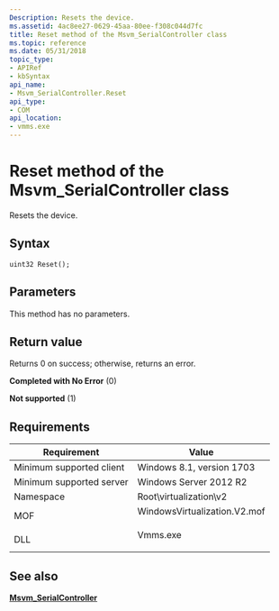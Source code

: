 ```yaml
---
Description: Resets the device.
ms.assetid: 4ac8ee27-0629-45aa-80ee-f308c044d7fc
title: Reset method of the Msvm_SerialController class
ms.topic: reference
ms.date: 05/31/2018
topic_type: 
- APIRef
- kbSyntax
api_name: 
- Msvm_SerialController.Reset
api_type: 
- COM
api_location: 
- vmms.exe
---
```


# Reset method of the Msvm\_SerialController class

Resets the device.

## Syntax


```mof
uint32 Reset();
```



## Parameters

This method has no parameters.

## Return value

Returns 0 on success; otherwise, returns an error.

<dl> <dt>

**Completed with No Error** (0)
</dt> <dt>

**Not supported** (1)
</dt> </dl>

## Requirements



| Requirement | Value |
|-------------------------------------|---------------------------------------------------------------------------------------------------------|
| Minimum supported client<br/> | Windows 8.1, version 1703<br/>                                                                    |
| Minimum supported server<br/> | Windows Server 2012 R2<br/>                                                                       |
| Namespace<br/>                | Root\\virtualization\\v2<br/>                                                                     |
| MOF<br/>                      | <dl> <dt>WindowsVirtualization.V2.mof</dt> </dl> |
| DLL<br/>                      | <dl> <dt>Vmms.exe</dt> </dl>                     |



## See also

<dl> <dt>

[**Msvm\_SerialController**](msvm-serialcontroller.md)
</dt> </dl>

 

 




